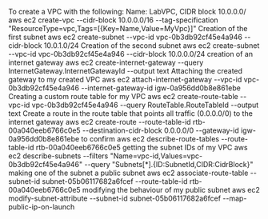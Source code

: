 To create a VPC with the following: Name: LabVPC, CIDR block 10.0.0.0/
aws ec2 create-vpc --cidr-block 10.0.0.0/16 --tag-specification "ResourceType=vpc,Tags=[{Key=Name,Value=MyVpc}]"
Creation of the first subnet
aws ec2 create-subnet --vpc-id vpc-0b3db92cf45e4a946 --cidr-block 10.0.1.0/24
Creation of the second subnet 
aws ec2 create-subnet --vpc-id vpc-0b3db92cf45e4a946 --cidr-block 10.0.0.0/24
creation of an internet gateway
aws ec2 create-internet-gateway --query InternetGateway.InternetGatewayId --output text
Attaching the created gateway to my created VPC
aws ec2 attach-internet-gateway --vpc-id vpc-0b3db92cf45e4a946 --internet-gateway-id igw-0a956dd0b8e861ebe
Creating a custom route table for my VPC
aws ec2 create-route-table --vpc-id vpc-0b3db92cf45e4a946 --query RouteTable.RouteTableId --output text
Create a route in the route table that points all traffic (0.0.0.0/0) to the internet gateway
aws ec2 create-route --route-table-id rtb-00a040eeb6766c0e5 --destination-cidr-block 0.0.0.0/0 --gateway-id igw-0a956dd0b8e861ebe
to confirm 
aws ec2 describe-route-tables --route-table-id rtb-00a040eeb6766c0e5
getting the subnet IDs of my VPC
aws ec2 describe-subnets --filters "Name=vpc-id,Values=vpc-0b3db92cf45e4a946" --query "Subnets[*].{ID:SubnetId,CIDR:CidrBlock}"
making one of the subnet a public subnet 
aws ec2 associate-route-table  --subnet-id subnet-05b06117682a6fcef --route-table-id rtb-00a040eeb6766c0e5
modifying the behaviour of my public subnet 
aws ec2 modify-subnet-attribute --subnet-id subnet-05b06117682a6fcef --map-public-ip-on-launch